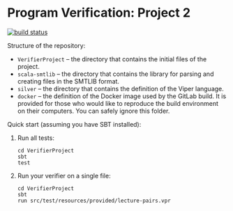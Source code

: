 # Program Verification: Project 2

[![build status](/../badges/master/build.svg)](/../commits/master)

Structure of the repository:

+   `VerifierProject` – the directory that contains the initial files
    of the project.
+   `scala-smtlib` – the directory that contains the library for parsing
    and creating files in the SMTLIB format.
+   `silver` – the directory that contains the definition of the Viper
    language.
+   `docker` – the definition of the Docker image used by the GitLab
    build. It is provided for those who would like to reproduce the
    build environment on their computers. You can safely ignore this
    folder.

Quick start (assuming you have SBT installed):

1.  Run all tests:

    ```
    cd VerifierProject
    sbt
    test
    ```

2.  Run your verifier on a single file:

    ```
    cd VerifierProject
    sbt
    run src/test/resources/provided/lecture-pairs.vpr
    ```

